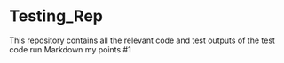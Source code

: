 # Testing_Rep
This repository contains all the relevant code and test outputs of the test code run
Markdown my points #1
